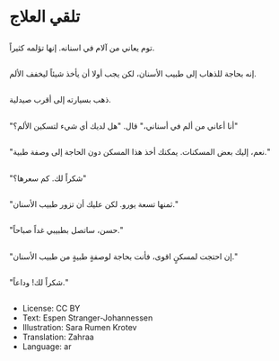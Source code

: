 # تلقي العلاج

##
توم يعاني من آلام في اسنانه. إنها تؤلمه كثيراً.

##
إنه بحاجة للذهاب إلى طبيب الأسنان، لكن يجب أولا أن يأخذ شيئاً ليخفف الألم.

##
ذهب بسيارته إلى أقرب صيدلية.

##
"أنا أعاني من ألم في أسناني،" قال. "هل لديك أي شيء لتسكين الألم؟"

##
"نعم، إليك بعض المسكنات. يمكنك أخذ هذا المسكن دون الحاجة إلى وصفة طبية."

##
"شكراً لك. كم سعرها؟"

##
"ثمنها تسعة يورو. لكن عليك أن تزور طبيب الأسنان."

##
"حسن، ساتصل بطبيبي غداً صباحاً."

##
"إن احتجت لمسكنٍ اقوى، فأنت بحاجة لوصفةٍ طبيةٍ من طبيب الأسنان."

##
"شكراً لك! وداعاً."

##
* License: CC BY
* Text: Espen Stranger-Johannessen
* Illustration: Sara Rumen Krotev
* Translation: Zahraa
* Language: ar
